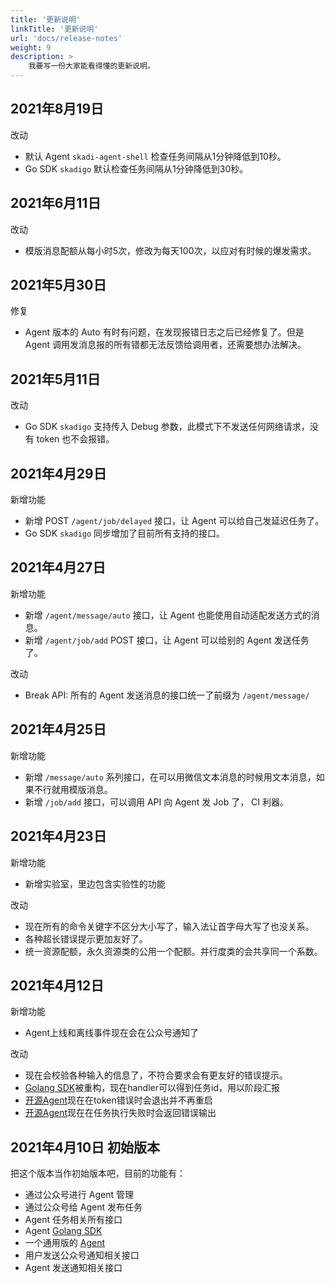 ```yaml
---
title: '更新说明'
linkTitle: '更新说明'
url: 'docs/release-notes'
weight: 9
description: >
    我要写一份大家能看得懂的更新说明。
---
```


## 2021年8月19日

改动

* 默认 Agent `skadi-agent-shell` 检查任务间隔从1分钟降低到10秒。
* Go SDK `skadigo` 默认检查任务间隔从1分钟降低到30秒。

## 2021年6月11日

改动

* 模版消息配额从每小时5次，修改为每天100次，以应对有时候的爆发需求。

## 2021年5月30日

修复

* Agent 版本的 Auto 有时有问题，在发现报错日志之后已经修复了。但是 Agent 调用发消息报的所有错都无法反馈给调用者，还需要想办法解决。

## 2021年5月11日

改动

* Go SDK `skadigo` 支持传入 Debug 参数，此模式下不发送任何网络请求，没有 token 也不会报错。

## 2021年4月29日

新增功能

* 新增 POST `/agent/job/delayed` 接口，让 Agent 可以给自己发延迟任务了。
* Go SDK `skadigo` 同步增加了目前所有支持的接口。

## 2021年4月27日

新增功能

* 新增 `/agent/message/auto` 接口，让 Agent 也能使用自动适配发送方式的消息。
* 新增 `/agent/job/add` POST 接口，让 Agent 可以给别的 Agent 发送任务了。

改动

* Break API: 所有的 Agent 发送消息的接口统一了前缀为 `/agent/message/`

## 2021年4月25日

新增功能

* 新增 `/message/auto` 系列接口，在可以用微信文本消息的时候用文本消息，如果不行就用模版消息。
* 新增 `/job/add` 接口，可以调用 API 向 Agent 发 Job 了， CI 利器。

## 2021年4月23日

新增功能

* 新增实验室，里边包含实验性的功能

改动

* 现在所有的命令关键字不区分大小写了，输入法让首字母大写了也没关系。
* 各种超长错误提示更加友好了。
* 统一资源配额，永久资源类的公用一个配额。并行度类的会共享同一个系数。

## 2021年4月12日

新增功能

* Agent上线和离线事件现在会在公众号通知了

改动

* 现在会校验各种输入的信息了，不符合要求会有更友好的错误提示。
* [Golang SDK](https://github.com/hack-fan/skadigo)被重构，现在handler可以得到任务id，用以阶段汇报
* [开源Agent](https://github.com/hack-fan/skadi-agent-shell)现在在token错误时会退出并不再重启
* [开源Agent](https://github.com/hack-fan/skadi-agent-shell)现在在任务执行失败时会返回错误输出

## 2021年4月10日 初始版本

把这个版本当作初始版本吧，目前的功能有：

* 通过公众号进行 Agent 管理
* 通过公众号给 Agent 发布任务
* Agent 任务相关所有接口
* Agent [Golang SDK](https://github.com/hack-fan/skadigo)
* 一个通用版的 [Agent](https://github.com/hack-fan/skadi-agent-shell)
* 用户发送公众号通知相关接口
* Agent 发送通知相关接口
